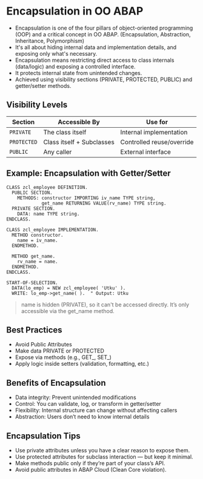 # Encapsulation in OO ABAP
- Encapsulation is one of the four pillars of object-oriented programming (OOP) and a critical concept in OO ABAP. (Encapsulation, Abstraction, Inheritance, Polymorphism)
- It's all about hiding internal data and implementation details, and exposing only what's necessary.
- Encapsulation means restricting direct access to class internals (data/logic) and exposing a controlled interface.
- It protects internal state from unintended changes.
- Achieved using visibility sections (PRIVATE, PROTECTED, PUBLIC) and getter/setter methods.

## Visibility Levels
| Section     | Accessible By             | Use for                   |
| ----------- | ------------------------- | ------------------------- |
| `PRIVATE`   | The class itself          | Internal implementation   |
| `PROTECTED` | Class itself + Subclasses | Controlled reuse/override |
| `PUBLIC`    | Any caller                | External interface        |

## Example: Encapsulation with Getter/Setter
```abap
CLASS zcl_employee DEFINITION.
  PUBLIC SECTION.
    METHODS: constructor IMPORTING iv_name TYPE string,
             get_name RETURNING VALUE(rv_name) TYPE string.
  PRIVATE SECTION.
    DATA: name TYPE string.
ENDCLASS.

CLASS zcl_employee IMPLEMENTATION.
  METHOD constructor.
    name = iv_name.
  ENDMETHOD.

  METHOD get_name.
    rv_name = name.
  ENDMETHOD.
ENDCLASS.

START-OF-SELECTION.
  DATA(lo_emp) = NEW zcl_employee( 'Utku' ).
  WRITE: lo_emp->get_name( ).  " Output: Utku
```

> name is hidden (PRIVATE), so it can't be accessed directly. It’s only accessible via the get_name method.

## Best Practices
- Avoid Public Attributes
- Make data PRIVATE or PROTECTED
- Expose via methods (e.g., GET_, SET_)
- Apply logic inside setters (validation, formatting, etc.)

## Benefits of Encapsulation
- Data integrity: Prevent unintended modifications
- Control: You can validate, log, or transform in getter/setter
- Flexibility: Internal structure can change without affecting callers
- Abstraction: Users don’t need to know internal details

## Encapsulation Tips
- Use private attributes unless you have a clear reason to expose them.
- Use protected attributes for subclass interaction — but keep it minimal.
- Make methods public only if they’re part of your class’s API.
- Avoid public attributes in ABAP Cloud (Clean Core violation).
